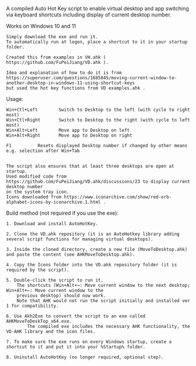  A compiled Auto Hot Key script to enable virtual desktop and app switching via keyboard shortcuts including display of current desktop number.

 Works on Windows 10 and 11
 
    Simply download the exe and run it.
    To automatically run at logon, place a shortcut to it in your startup folder.
 
    Created this from examples in VH.ahk ( https://github.com/FuPeiJiang/VD.ahk ).
 
    Idea and explanation of how to do it is from
	https://superuser.com/questions/1685845/moving-current-window-to-another-desktop-in-windows-11-using-shortcut-keys
	but used the hot key functions from VD examples.ahk .
     
 
 Usage:
 
    Win+Ctl+Left		Switch to Desktop to the left (with cycle to right most)
    Win+Ctl+Right		Switch to Desktop to the right (with cycle to left most)
    Win+Alt+Left		Move app to Desktop on left
    Win+Alt+Right		Move app to Desktop on right
    
    F1			Resets displayed Desktop number if changed by other means e.g. selection after Win+Tab
    

    The script also ensures that at least three desktops are open at startup.
    Used modified code from https://github.com/FuPeiJiang/VD.ahk/discussions/23 to display current desktop number 
	on the system tray icon.
    Icons downloaded from https://www.iconarchive.com/show/red-orb-alphabet-icons-by-iconarchive.1.html .

 
 Build method (not required if you use the exe):
 
	1. Download and install AutoHotKey.
	
	2. Clone the VD.ahk repository (it is an AutoHotkey library adding several script functions for managing virtual desktops).
	
	3. Inside the cloned directory, create a new file (MoveToDesktop.ahk) and paste the content (see AHKMoveToDesktop.ahk).
	
	4. Copy the Icons folder into the VD.ahk repository folder (it is required by the script).
	
	5. Double-click the script to run it. 
		The shortcuts (Win+Alt+→: Move current window to the next desktop; Win+Alt+←: Move current window to the 
		previous desktop) should now work. 
		Note that AHK would not run the script initially and installed ver 1 for compatibility.
	
	6. Use Akh2Exe to convert the script to an exe called AHKMoveToDeskTop_x64.exe. 
        	The compiled exe includes the necessary AHK functionality, the VD-AHK library and the icon files.
	
	7. To make sure the exe runs on every Windows startup, create a shortcut to it and put it into your %Startup% folder. 
	
	8. Uninstall AutoHotKey (no longer required, optional step).
	




